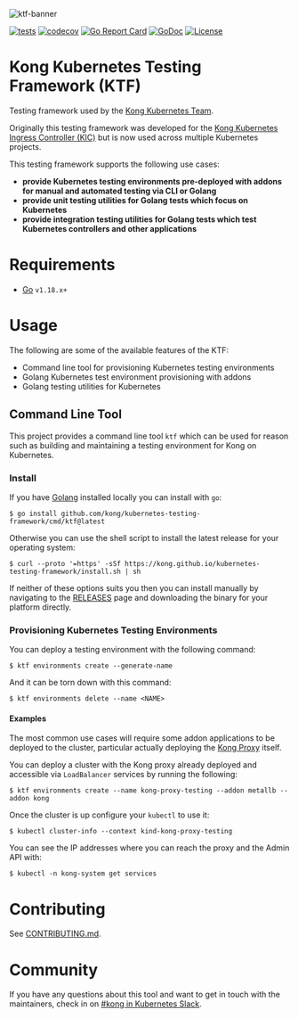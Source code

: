 ![ktf-banner](https://user-images.githubusercontent.com/5332524/120493758-39a54380-c389-11eb-8adb-ae4a30884851.png)

[![tests](https://github.com/Kong/kubernetes-testing-framework/actions/workflows/tests.yaml/badge.svg)](https://github.com/Kong/kubernetes-testing-framework/actions/workflows/tests.yaml)
[![codecov](https://codecov.io/gh/Kong/kubernetes-testing-framework/branch/main/graph/badge.svg?token=ZJN2GM1CFS)](https://codecov.io/gh/Kong/kubernetes-testing-framework)
[![Go Report Card](https://goreportcard.com/badge/github.com/kong/kubernetes-testing-framework)](https://goreportcard.com/report/github.com/kong/kubernetes-testing-framework)
[![GoDoc](https://godoc.org/github.com/kong/kubernetes-testing-framework?status.svg)](https://godoc.org/github.com/kong/kubernetes-testing-framework)
[![License](https://img.shields.io/badge/License-Apache%202.0-blue.svg)](https://github.com/kong/kubernetes-testing-framework/blob/main/LICENSE)

# Kong Kubernetes Testing Framework (KTF)

Testing framework used by the [Kong Kubernetes Team][team].

Originally this testing framework was developed for the [Kong Kubernetes Ingress Controller (KIC)][kic] but is now used across multiple Kubernetes projects.

This testing framework supports the following use cases:

- **provide Kubernetes testing environments pre-deployed with addons for manual and automated testing via CLI or Golang**
- **provide unit testing utilities for Golang tests which focus on Kubernetes**
- **provide integration testing utilities for Golang tests which test Kubernetes controllers and other applications**

[team]:https://github.com/orgs/Kong/teams/team-k8s
[kic]:https://github.com/kong/kubernetes-ingress-controller

# Requirements

* [Go][go] `v1.18.x+`

[go]:https://go.dev

# Usage

The following are some of the available features of the KTF:

- Command line tool for provisioning Kubernetes testing environments
- Golang Kubernetes test environment provisioning with addons
- Golang testing utilities for Kubernetes

## Command Line Tool

This project provides a command line tool `ktf` which can be used for reason such as building and maintaining a testing environment for Kong on Kubernetes.

### Install

If you have [Golang](https://go.dev) installed locally you can install with `go`:

```shell
$ go install github.com/kong/kubernetes-testing-framework/cmd/ktf@latest
```

Otherwise you can use the shell script to install the latest release for your operating system:

```shell
$ curl --proto '=https' -sSf https://kong.github.io/kubernetes-testing-framework/install.sh | sh
```

If neither of these options suits you then you can install manually by navigating to the [RELEASES][releases] page and downloading the binary for your platform directly.

[releases]:https://github.com/Kong/kubernetes-testing-framework/releases

### Provisioning Kubernetes Testing Environments

You can deploy a testing environment with the following command:

```shell
$ ktf environments create --generate-name
```

And it can be torn down with this command:

```shell
$ ktf environments delete --name <NAME>
```

#### Examples

The most common use cases will require some addon applications to be deployed to the cluster, particular actually deploying the [Kong Proxy](https://github.com/kong/kong) itself.

You can deploy a cluster with the Kong proxy already deployed and accessible via `LoadBalancer` services by running the following:

```shell
$ ktf environments create --name kong-proxy-testing --addon metallb --addon kong
```

Once the cluster is up configure your `kubectl` to use it:

```shell
$ kubectl cluster-info --context kind-kong-proxy-testing
```

You can see the IP addresses where you can reach the proxy and the Admin API with:

```shell
$ kubectl -n kong-system get services
```

# Contributing

See [CONTRIBUTING.md](/CONTRIBUTING.md).

# Community

If you have any questions about this tool and want to get in touch with the maintainers, check in on [#kong in Kubernetes Slack][slack].

[slack]:https://kubernetes.slack.com/messages/kong
